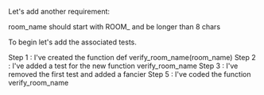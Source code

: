 Let's add another requirement:

room_name should start with ROOM_ and be longer than 8 chars

To begin let's add the associated tests.

Step 1 : 
I've created the function def verify_room_name(room_name)
Step 2 :
I've added a test for the new function verify_room_name
Step 3 :
I've removed the first test and added a fancier
Step 5 : 
I've coded the function verify_room_name
